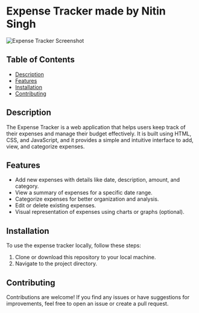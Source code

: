 # Expense Tracker made by Nitin Singh

![Expense Tracker Screenshot](expense_tracker_screenshot.png)

## Table of Contents
- [Description](#description)
- [Features](#features)
- [Installation](#installation)
- [Contributing](#contributing)

## Description
The Expense Tracker is a web application that helps users keep track of their expenses and manage their budget effectively. It is built using HTML, CSS, and JavaScript, and it provides a simple and intuitive interface to add, view, and categorize expenses.

## Features
- Add new expenses with details like date, description, amount, and category.
- View a summary of expenses for a specific date range.
- Categorize expenses for better organization and analysis.
- Edit or delete existing expenses.
- Visual representation of expenses using charts or graphs (optional).

## Installation
To use the expense tracker locally, follow these steps:
1. Clone or download this repository to your local machine.
2. Navigate to the project directory.

## Contributing
Contributions are welcome! If you find any issues or have suggestions for improvements, feel free to open an issue or create a pull request.
